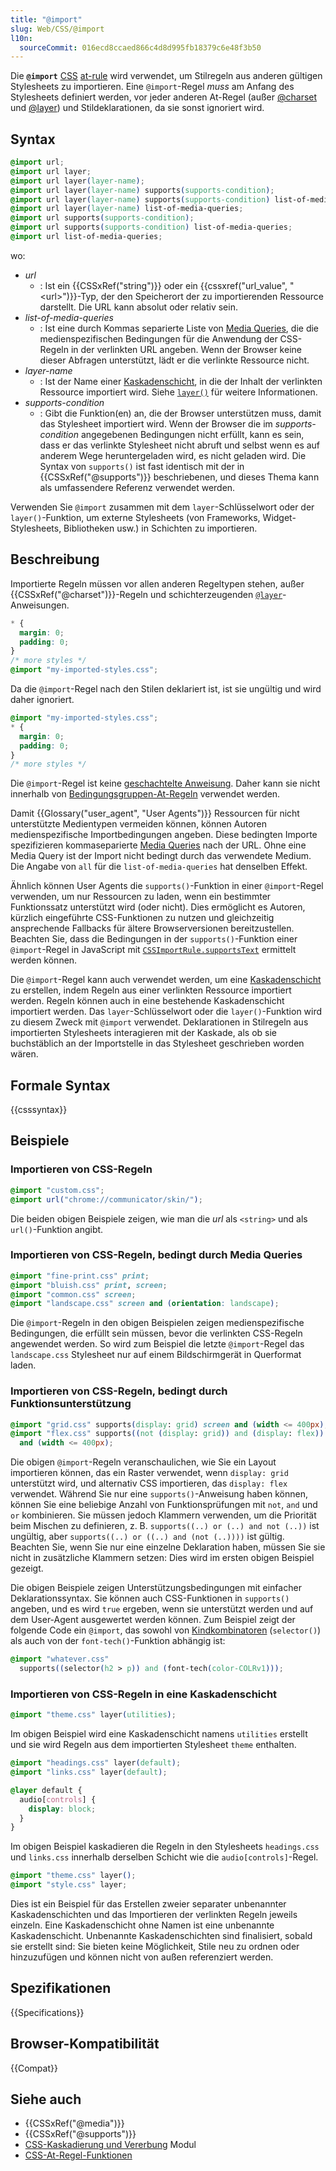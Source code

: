```yaml
---
title: "@import"
slug: Web/CSS/@import
l10n:
  sourceCommit: 016ecd8ccaed866c4d8d995fb18379c6e48f3b50
---
```


Die **`@import`** [CSS](/de/docs/Web/CSS) [at-rule](/de/docs/Web/CSS/CSS_syntax/At-rule) wird verwendet, um Stilregeln aus anderen gültigen Stylesheets zu importieren.
Eine `@import`-Regel _muss_ am Anfang des Stylesheets definiert werden, vor jeder anderen At-Regel (außer [@charset](/de/docs/Web/CSS/@charset) und [@layer](/de/docs/Web/CSS/@layer)) und Stildeklarationen, da sie sonst ignoriert wird.

## Syntax

```css
@import url;
@import url layer;
@import url layer(layer-name);
@import url layer(layer-name) supports(supports-condition);
@import url layer(layer-name) supports(supports-condition) list-of-media-queries;
@import url layer(layer-name) list-of-media-queries;
@import url supports(supports-condition);
@import url supports(supports-condition) list-of-media-queries;
@import url list-of-media-queries;
```

wo:

- _url_
  - : Ist ein {{CSSxRef("string")}} oder ein {{cssxref("url_value", "&lt;url&gt;")}}-Typ, der den Speicherort der zu importierenden Ressource darstellt. Die URL kann absolut oder relativ sein.
- _list-of-media-queries_
  - : Ist eine durch Kommas separierte Liste von [Media Queries](/de/docs/Web/CSS/CSS_media_queries/Using_media_queries), die die medienspezifischen Bedingungen für die Anwendung der CSS-Regeln in der verlinkten URL angeben. Wenn der Browser keine dieser Abfragen unterstützt, lädt er die verlinkte Ressource nicht.
- _layer-name_
  - : Ist der Name einer [Kaskadenschicht](/de/docs/Web/CSS/@layer), in die der Inhalt der verlinkten Ressource importiert wird. Siehe [`layer()`](/de/docs/Web/CSS/@import/layer_function) für weitere Informationen.
- _supports-condition_
  - : Gibt die Funktion(en) an, die der Browser unterstützen muss, damit das Stylesheet importiert wird.
    Wenn der Browser die im _supports-condition_ angegebenen Bedingungen nicht erfüllt, kann es sein, dass er das verlinkte Stylesheet nicht abruft und selbst wenn es auf anderem Wege heruntergeladen wird, es nicht geladen wird.
    Die Syntax von `supports()` ist fast identisch mit der in {{CSSxRef("@supports")}} beschriebenen, und dieses Thema kann als umfassendere Referenz verwendet werden.

Verwenden Sie `@import` zusammen mit dem `layer`-Schlüsselwort oder der `layer()`-Funktion, um externe Stylesheets (von Frameworks, Widget-Stylesheets, Bibliotheken usw.) in Schichten zu importieren.

## Beschreibung

Importierte Regeln müssen vor allen anderen Regeltypen stehen, außer {{CSSxRef("@charset")}}-Regeln und schichterzeugenden [`@layer`](/de/docs/Web/CSS/@layer)-Anweisungen.

```css example-bad
* {
  margin: 0;
  padding: 0;
}
/* more styles */
@import "my-imported-styles.css";
```

Da die `@import`-Regel nach den Stilen deklariert ist, ist sie ungültig und wird daher ignoriert.

```css example-good
@import "my-imported-styles.css";
* {
  margin: 0;
  padding: 0;
}
/* more styles */
```

Die `@import`-Regel ist keine [geschachtelte Anweisung](/de/docs/Web/CSS/CSS_syntax/Syntax#nested_statements). Daher kann sie nicht innerhalb von [Bedingungsgruppen-At-Regeln](/de/docs/Web/CSS/CSS_conditional_rules#at-rules_and_descriptors) verwendet werden.

Damit {{Glossary("user_agent", "User Agents")}} Ressourcen für nicht unterstützte Medientypen vermeiden können, können Autoren medienspezifische Importbedingungen angeben. Diese bedingten Importe spezifizieren kommaseparierte [Media Queries](/de/docs/Web/CSS/CSS_media_queries/Using_media_queries) nach der URL. Ohne eine Media Query ist der Import nicht bedingt durch das verwendete Medium. Die Angabe von `all` für die `list-of-media-queries` hat denselben Effekt.

Ähnlich können User Agents die `supports()`-Funktion in einer `@import`-Regel verwenden, um nur Ressourcen zu laden, wenn ein bestimmter Funktionssatz unterstützt wird (oder nicht).
Dies ermöglicht es Autoren, kürzlich eingeführte CSS-Funktionen zu nutzen und gleichzeitig ansprechende Fallbacks für ältere Browserversionen bereitzustellen.
Beachten Sie, dass die Bedingungen in der `supports()`-Funktion einer `@import`-Regel in JavaScript mit [`CSSImportRule.supportsText`](/de/docs/Web/API/CSSImportRule/supportsText) ermittelt werden können.

Die `@import`-Regel kann auch verwendet werden, um eine [Kaskadenschicht](/de/docs/Web/CSS/@layer) zu erstellen, indem Regeln aus einer verlinkten Ressource importiert werden. Regeln können auch in eine bestehende Kaskadenschicht importiert werden. Das `layer`-Schlüsselwort oder die `layer()`-Funktion wird zu diesem Zweck mit `@import` verwendet. Deklarationen in Stilregeln aus importierten Stylesheets interagieren mit der Kaskade, als ob sie buchstäblich an der Importstelle in das Stylesheet geschrieben worden wären.

## Formale Syntax

{{csssyntax}}

## Beispiele

### Importieren von CSS-Regeln

```css
@import "custom.css";
@import url("chrome://communicator/skin/");
```

Die beiden obigen Beispiele zeigen, wie man die _url_ als `<string>` und als `url()`-Funktion angibt.

### Importieren von CSS-Regeln, bedingt durch Media Queries

```css
@import "fine-print.css" print;
@import "bluish.css" print, screen;
@import "common.css" screen;
@import "landscape.css" screen and (orientation: landscape);
```

Die `@import`-Regeln in den obigen Beispielen zeigen medienspezifische Bedingungen, die erfüllt sein müssen, bevor die verlinkten CSS-Regeln angewendet werden. So wird zum Beispiel die letzte `@import`-Regel das `landscape.css` Stylesheet nur auf einem Bildschirmgerät in Querformat laden.

### Importieren von CSS-Regeln, bedingt durch Funktionsunterstützung

```css
@import "grid.css" supports(display: grid) screen and (width <= 400px);
@import "flex.css" supports((not (display: grid)) and (display: flex)) screen
  and (width <= 400px);
```

Die obigen `@import`-Regeln veranschaulichen, wie Sie ein Layout importieren können, das ein Raster verwendet, wenn `display: grid` unterstützt wird, und alternativ CSS importieren, das `display: flex` verwendet.
Während Sie nur eine `supports()`-Anweisung haben können, können Sie eine beliebige Anzahl von Funktionsprüfungen mit `not`, `and` und `or` kombinieren. Sie müssen jedoch Klammern verwenden, um die Priorität beim Mischen zu definieren, z. B. `supports((..) or (..) and not (..))` ist ungültig, aber `supports((..) or ((..) and (not (..))))` ist gültig.
Beachten Sie, wenn Sie nur eine einzelne Deklaration haben, müssen Sie sie nicht in zusätzliche Klammern setzen: Dies wird im ersten obigen Beispiel gezeigt.

Die obigen Beispiele zeigen Unterstützungsbedingungen mit einfacher Deklarationssyntax.
Sie können auch CSS-Funktionen in `supports()` angeben, und es wird `true` ergeben, wenn sie unterstützt werden und auf dem User-Agent ausgewertet werden können.
Zum Beispiel zeigt der folgende Code ein `@import`, das sowohl von [Kindkombinatoren](/de/docs/Web/CSS/Child_combinator) (`selector()`) als auch von der `font-tech()`-Funktion abhängig ist:

```css
@import "whatever.css"
  supports((selector(h2 > p)) and (font-tech(color-COLRv1)));
```

### Importieren von CSS-Regeln in eine Kaskadenschicht

```css
@import "theme.css" layer(utilities);
```

Im obigen Beispiel wird eine Kaskadenschicht namens `utilities` erstellt und sie wird Regeln aus dem importierten Stylesheet `theme` enthalten.

```css
@import "headings.css" layer(default);
@import "links.css" layer(default);

@layer default {
  audio[controls] {
    display: block;
  }
}
```

Im obigen Beispiel kaskadieren die Regeln in den Stylesheets `headings.css` und `links.css` innerhalb derselben Schicht wie die `audio[controls]`-Regel.

```css
@import "theme.css" layer();
@import "style.css" layer;
```

Dies ist ein Beispiel für das Erstellen zweier separater unbenannter Kaskadenschichten und das Importieren der verlinkten Regeln jeweils einzeln. Eine Kaskadenschicht ohne Namen ist eine unbenannte Kaskadenschicht. Unbenannte Kaskadenschichten sind finalisiert, sobald sie erstellt sind: Sie bieten keine Möglichkeit, Stile neu zu ordnen oder hinzuzufügen und können nicht von außen referenziert werden.

## Spezifikationen

{{Specifications}}

## Browser-Kompatibilität

{{Compat}}

## Siehe auch

- {{CSSxRef("@media")}}
- {{CSSxRef("@supports")}}
- [CSS-Kaskadierung und Vererbung](/de/docs/Web/CSS/CSS_cascade) Modul
- [CSS-At-Regel-Funktionen](/de/docs/Web/CSS/CSS_syntax/At-rule_functions)

